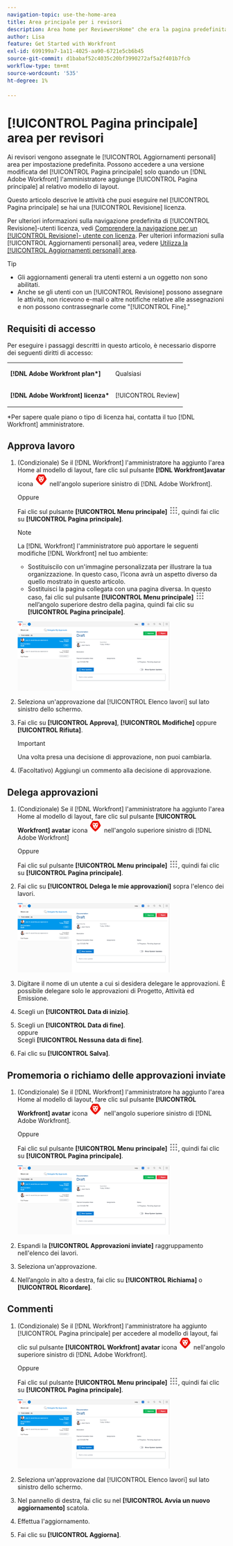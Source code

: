 ```yaml
---
navigation-topic: use-the-home-area
title: Area principale per i revisori
description: Area home per ReviewersHome" che era la pagina predefinita. Da ora hanno creato un'area "I miei aggiornamenti" che è la loro nuova impostazione predefinita, non sono sicuro se questo ha molto senso da mantenere. L’articolo "I miei aggiornamenti" è collegato da questo, proprio in alto.)"
author: Lisa
feature: Get Started with Workfront
exl-id: 699199a7-1a11-4025-aa90-6721e5cb6b45
source-git-commit: d1babaf52c4035c20bf3990272af5a2f401b7fcb
workflow-type: tm+mt
source-wordcount: '535'
ht-degree: 1%

---
```


# [!UICONTROL Pagina principale] area per revisori

<!--
<p data-mc-conditions="QuicksilverOrClassic.Draft mode">(NOTE: from Alina: not sure if we should still keep this one or not. In the past, Reviewers had a limited "Home" area which was their default page. Since now they created a "My Updates" area which is their new default, not sure if this makes much sense to still keep. The "My Updates" article is linked from this one, right at the top.)</p>
-->

Ai revisori vengono assegnate le [!UICONTROL Aggiornamenti personali] area per impostazione predefinita. Possono accedere a una versione modificata del [!UICONTROL Pagina principale] solo quando un [!DNL Adobe Workfront] l&#39;amministratore aggiunge [!UICONTROL Pagina principale] al relativo modello di layout.

Questo articolo descrive le attività che puoi eseguire nel [!UICONTROL Pagina principale] se hai una [!UICONTROL Revisione] licenza.

Per ulteriori informazioni sulla navigazione predefinita di [!UICONTROL Revisione]-utenti licenza, vedi [Comprendere la navigazione per un [!UICONTROL Revisione]- utente con licenza](../../../workfront-basics/navigate-workfront/workfront-navigation/reviewer-global-navigation-bar.md). Per ulteriori informazioni sulla [!UICONTROL Aggiornamenti personali] area, vedere [Utilizza la [!UICONTROL Aggiornamenti personali] area](../../../workfront-basics/using-home/using-the-home-area/my-updates-area.md).

>[!TIP]
>
>* Gli aggiornamenti generali tra utenti esterni a un oggetto non sono abilitati.
>* Anche se gli utenti con un [!UICONTROL Revisione] possono assegnare le attività, non ricevono e-mail o altre notifiche relative alle assegnazioni e non possono contrassegnarle come &quot;[!UICONTROL Fine].&quot;
>




## Requisiti di accesso

Per eseguire i passaggi descritti in questo articolo, è necessario disporre dei seguenti diritti di accesso:

<table style="table-layout:auto"> 
 <col> 
 </col> 
 <col> 
 </col> 
 <tbody> 
  <tr> 
   <td role="rowheader"><strong>[!DNL Adobe Workfront plan*]</strong></td> 
   <td> <p>Qualsiasi</p> </td> 
  </tr> 
  <tr> 
   <td role="rowheader"><strong>[!DNL Adobe Workfront] licenza*</strong></td> 
   <td> <p>[!UICONTROL Review] </p> </td> 
  </tr> 
 </tbody> 
</table>

&#42;Per sapere quale piano o tipo di licenza hai, contatta il tuo [!DNL Workfront] amministratore.

## Approva lavoro

1. (Condizionale) Se il [!DNL Workfront] l&#39;amministratore ha aggiunto l&#39;area Home al modello di layout, fare clic sul pulsante **[!DNL Workfront]avatar** icona ![](assets/home-icon-30x29.png) nell&#39;angolo superiore sinistro di [!DNL Adobe Workfront].

   Oppure

   Fai clic sul pulsante **[!UICONTROL Menu principale]** ![](assets/main-menu-icon.png), quindi fai clic su **[!UICONTROL Pagina principale]**.

   >[!NOTE]
   >
   >La [!DNL Workfront] l&#39;amministratore può apportare le seguenti modifiche [!DNL Workfront] nel tuo ambiente:
   >
   >   
   >   
   >   * Sostituiscilo con un&#39;immagine personalizzata per illustrare la tua organizzazione. In questo caso, l’icona avrà un aspetto diverso da quello mostrato in questo articolo.
   >   * Sostituisci la pagina collegata con una pagina diversa. In questo caso, fai clic sul pulsante **[!UICONTROL Menu principale]** ![](assets/main-menu-icon.png) nell’angolo superiore destro della pagina, quindi fai clic su **[!UICONTROL Pagina principale]**.



   ![](assets/home-for-reviewers-adobe-350x159.png)

1. Seleziona un&#39;approvazione dal [!UICONTROL Elenco lavori] sul lato sinistro dello schermo.
1. Fai clic su **[!UICONTROL Approva]**, **[!UICONTROL Modifiche]** oppure **[!UICONTROL Rifiuta]**.

   >[!IMPORTANT]
   >
   >Una volta presa una decisione di approvazione, non puoi cambiarla.

1. (Facoltativo) Aggiungi un commento alla decisione di approvazione.

## Delega approvazioni

1. (Condizionale) Se il [!DNL Workfront] l&#39;amministratore ha aggiunto l&#39;area Home al modello di layout, fare clic sul pulsante **[!UICONTROL Workfront] avatar** icona ![](assets/home-icon-30x29.png) nell&#39;angolo superiore sinistro di [!DNL Adobe Workfront]

   Oppure

   Fai clic sul pulsante **[!UICONTROL Menu principale]** ![](assets/main-menu-icon.png), quindi fai clic su **[!UICONTROL Pagina principale]**.

1. Fai clic su **[!UICONTROL Delega le mie approvazioni]** sopra l&#39;elenco dei lavori.

   ![](assets/home-for-reviewers-adobe-350x159.png)

1. Digitare il nome di un utente a cui si desidera delegare le approvazioni. È possibile delegare solo le approvazioni di Progetto, Attività ed Emissione.
1. Scegli un **[!UICONTROL Data di inizio]**.
1. Scegli un **[!UICONTROL Data di fine]**.\
   oppure\
   Scegli **[!UICONTROL Nessuna data di fine]**.

1. Fai clic su **[!UICONTROL Salva]**.

## Promemoria o richiamo delle approvazioni inviate

1. (Condizionale) Se il [!DNL Workfront] l&#39;amministratore ha aggiunto l&#39;area Home al modello di layout, fare clic sul pulsante **[!UICONTROL Workfront] avatar** icona ![](assets/home-icon-30x29.png) nell&#39;angolo superiore sinistro di [!DNL Adobe Workfront].

   Oppure

   Fai clic sul pulsante **[!UICONTROL Menu principale]** ![](assets/main-menu-icon.png), quindi fai clic su **[!UICONTROL Pagina principale]**.

   ![](assets/home-for-reviewers-adobe-350x159.png)

1. Espandi la **[!UICONTROL Approvazioni inviate]** raggruppamento nell&#39;elenco dei lavori.
1. Seleziona un&#39;approvazione.
1. Nell’angolo in alto a destra, fai clic su **[!UICONTROL Richiama]** o **[!UICONTROL Ricordare]**.

## Commenti

1. (Condizionale) Se il [!DNL Workfront] l&#39;amministratore ha aggiunto [!UICONTROL Pagina principale] per accedere al modello di layout, fai clic sul pulsante **[!UICONTROL Workfront] avatar** icona ![](assets/home-icon-30x29.png) nell&#39;angolo superiore sinistro di [!DNL Adobe Workfront].

   Oppure

   Fai clic sul pulsante **[!UICONTROL Menu principale]** ![](assets/main-menu-icon.png), quindi fai clic su **[!UICONTROL Pagina principale]**.

   ![](assets/home-for-reviewers-adobe-350x159.png)

1. Seleziona un&#39;approvazione dal [!UICONTROL Elenco lavori] sul lato sinistro dello schermo.
1. Nel pannello di destra, fai clic su nel **[!UICONTROL Avvia un nuovo aggiornamento]** scatola.
1. Effettua l&#39;aggiornamento.
1. Fai clic su **[!UICONTROL Aggiorna]**.


